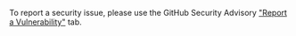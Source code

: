 To report a security issue, please use the GitHub Security Advisory ["Report a Vulnerability"](https://github.com/fragglet/rumba/security/advisories/new) tab.
